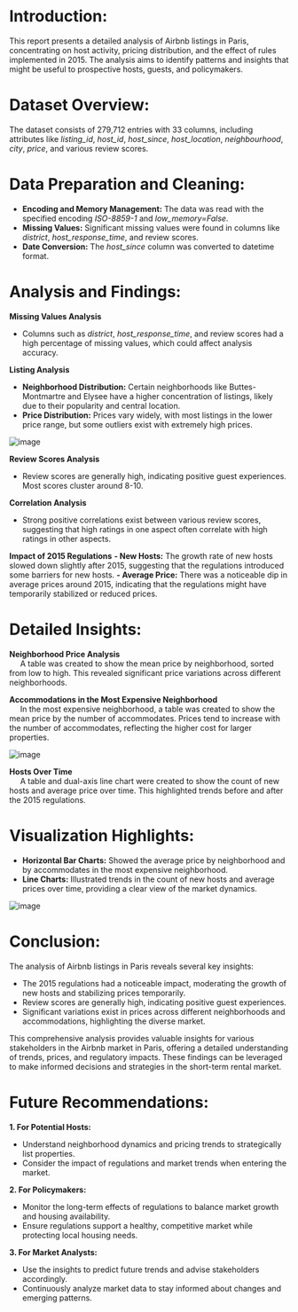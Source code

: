 # Introduction:
This report presents a detailed analysis of Airbnb listings in Paris, concentrating on host activity, pricing distribution, and the effect of rules implemented in 2015. The analysis aims to identify patterns and insights that might be useful to prospective hosts, guests, and policymakers.
# Dataset Overview:
The dataset consists of 279,712 entries with 33 columns, including attributes like *listing_id*, *host_id*, *host_since*, *host_location*, *neighbourhood*, *city*, *price*, and various review scores.
# Data Preparation and Cleaning:
- **Encoding and Memory Management:** The data was read with the specified encoding *ISO-8859-1* and *low_memory=False*.
- **Missing Values:** Significant missing values were found in columns like *district*, *host_response_time*, and review scores.
- **Date Conversion:** The *host_since* column was converted to datetime format.
# Analysis and Findings:
**Missing Values Analysis**
-	Columns such as *district*, *host_response_time*, and review scores had a high percentage of missing values, which could affect analysis accuracy.

**Listing Analysis**
-	**Neighborhood Distribution:** Certain neighborhoods like Buttes-Montmartre and Elysee have a higher concentration of listings, likely due to their popularity and central location.
-	**Price Distribution:** Prices vary widely, with most listings in the lower price range, but some outliers exist with extremely high prices.

![image](https://github.com/deborahodunlami/Portfolio-Projects/assets/26973838/9e65930b-5465-4fe0-b567-d35b3d297992)

**Review Scores Analysis**
-	Review scores are generally high, indicating positive guest experiences. Most scores cluster around 8-10.

**Correlation Analysis**
-	Strong positive correlations exist between various review scores, suggesting that high ratings in one aspect often correlate with high ratings in other aspects.

**Impact of 2015 Regulations**
**-	New Hosts:** The growth rate of new hosts slowed down slightly after 2015, suggesting that the regulations introduced some barriers for new hosts.
**-	Average Price:** There was a noticeable dip in average prices around 2015, indicating that the regulations might have temporarily stabilized or reduced prices.  
# Detailed Insights:
**Neighborhood Price Analysis**  
&nbsp;&nbsp;&nbsp;&nbsp; A table was created to show the mean price by neighborhood, sorted from low to high. This revealed significant price variations across different neighborhoods.  
  
**Accommodations in the Most Expensive Neighborhood**  
&nbsp;&nbsp;&nbsp;&nbsp; In the most expensive neighborhood, a table was created to show the mean price by the number of accommodates. Prices tend to increase with the number of accommodates, reflecting the higher cost for larger properties.  

![image](https://github.com/deborahodunlami/Portfolio-Projects/assets/26973838/19c66a94-2226-40f4-b103-3347899cfc5f)


**Hosts Over Time**  
&nbsp;&nbsp;&nbsp;&nbsp; A table and dual-axis line chart were created to show the count of new hosts and average price over time. This highlighted trends before and after the 2015 regulations.  
# Visualization Highlights:
- **Horizontal Bar Charts:** Showed the average price by neighborhood and by accommodates in the most expensive neighborhood.  
- **Line Charts:** Illustrated trends in the count of new hosts and average prices over time, providing a clear view of the market dynamics.

![image](https://github.com/deborahodunlami/Portfolio-Projects/assets/26973838/9d4ccafb-b300-4f09-abfe-0aea7d7a0222)

# Conclusion:
The analysis of Airbnb listings in Paris reveals several key insights:
-	The 2015 regulations had a noticeable impact, moderating the growth of new hosts and stabilizing prices temporarily.
-	Review scores are generally high, indicating positive guest experiences.
-	Significant variations exist in prices across different neighborhoods and accommodations, highlighting the diverse market.

This comprehensive analysis provides valuable insights for various stakeholders in the Airbnb market in Paris, offering a detailed understanding of trends, prices, and regulatory impacts. These findings can be leveraged to make informed decisions and strategies in the short-term rental market.
# Future Recommendations:
**1.	For Potential Hosts:**
-	Understand neighborhood dynamics and pricing trends to strategically list properties.
-	Consider the impact of regulations and market trends when entering the market.

**2.	For Policymakers:**
-	Monitor the long-term effects of regulations to balance market growth and housing availability.
-	Ensure regulations support a healthy, competitive market while protecting local housing needs.

**3.	For Market Analysts:**
-	Use the insights to predict future trends and advise stakeholders accordingly.
-	Continuously analyze market data to stay informed about changes and emerging patterns.
